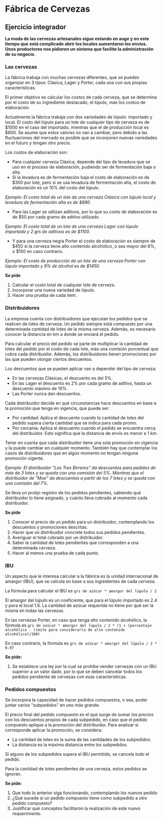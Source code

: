 # Fábrica de Cervezas

## Ejercicio integrador

**La moda de las cervezas artesanales sigue estando en auge y en este tiempo que está complicado abrir los locales aumentaron los envíos. Unos productores nos pidieron un sistema que facilite la administración de su negocio.**

### Las cervezas
La fábrica trabaja con muchas cervezas diferentes, que se pueden organizar en 3 tipos: Clásica, Lager y Porter, cada una con sus propias características. 

El primer objetivo es calcular los costos de cada cerveza, que se determina por el costo de su ingrediente destacado, el lúpulo, más los costos de elaboración. 

Actualmente la fábrica trabaja con dos variedades de lúpulo: importado y local. El costo del lúpulo para un lote de cualquier tipo de cerveza es de $1000 en el caso del importado, mientras que el de producción local es $800. Se asume que estos valores no van a cambiar, pero debido a las fluctuaciones del mercado es posible que se incorporen nuevas variedades en el futuro y tengan otro precio. 

Los costos de elaboración son:
- Para cualquier cerveza Clásica, depende del tipo de levadura que se usó en el proceso de elaboración, pudiendo ser de fermentación baja o alta.
- Si la levadura es de fermentación baja el costo de elaboración es de $300 por lote, pero si se usa levadura de fermentación alta, el costo de elaboración es un 10% del costo del lúpulo.

_Ejemplo: El costo total de un lote de una cerveza Clásica con lúpulo local y levadura de fermentación alta es de $880._

- Para las Lager se utilizan aditivos, por lo que su costo de elaboración es de $50 por cada gramo de aditivo utilizado.

_Ejemplo: El costo total de un lote de una cerveza Lager con lúpulo importado y 2 grs de aditivos es de $1100._

- Y para una cerveza negra Porter el costo de elaboración es siempre de $450 si la cerveza tiene alto contenido alcohólico, o sea mayor del 8%, o $150 en caso contrario.

_Ejemplo: El costo de producción de un lote de una cerveza Porter con lúpulo importado y 9% de alcohol es de $1450._

**Se pide**
1. Calcular el costo total de cualquier lote de cerveza. 
2. Incorporar una nueva variedad de lúpulo.
3. Hacer una prueba de cada ítem.

### Distribuidores
La empresa cuenta con distribuidores que ejecutan los pedidos que se realicen de lotes de cerveza. Un pedido siempre está compuesto por una determinada cantidad de lotes de la misma cerveza. Además, es necesario conocer la distancia en km a donde se enviará el pedido.

Para calcular el precio del pedido se parte de multiplicar la cantidad de lotes del pedido por el costo de cada lote, más una comisión porcentual que cobra cada distribuidor. Además, los distribuidores tienen promociones por las que pueden otorgar ciertos descuentos.

Los descuentos que se pueden aplicar van a depender del tipo de cerveza:
- En las cervezas Clásicas, el descuento es del 5%.
- En las Lager el descuento es 2% por cada gramo de aditivo, hasta un descuento máximo de 10%. 
- Las Porter nunca dan descuentos.

Cada distribuidor decide en qué circunstancias hace descuentos en base a la promoción que tenga en vigencia, que puede ser:
- Por cantidad: Aplica el descuento cuando la cantidad de lotes del pedido supera cierta cantidad que se indica para cada promo.
- Por cercanía: Aplica el descuento cuando el pedido se encuentra cerca del distribuidor. Esto significa que la distancia de envío es menor a 1 km.

Tener en cuenta que cada distribuidor tiene una sola promoción en vigencia y la puede cambiar en cualquier momento. También hay que contemplar los casos de distribuidores que en algún momento no tengan ninguna promoción vigente.

_Ejemplo: El distribuidor "Los Tres Birreros" da descuentos para pedidos de más de 3 lotes y se queda con una comisión del 5%. Mientras que el distribuidor de "Moe" da descuentos a partir de los 7 lotes y se queda con una comisión del 7%._

Se lleva un prolijo registro de los pedidos pendientes, sabiendo qué distribuidor lo tiene asignado, y cuánto lleva cobrado al momento cada distribuidor. 

**Se pide**
1. Conocer el precio de un pedido para un distribuidor, contemplando los descuentos y promociones descritas.
2. Hacer que un distribuidor concrete todos sus pedidos pendientes.
3. Averiguar el total cobrado por un distribuidor.
4. Saber la cantidad de lotes pendientes que corresponden a una determinada cerveza. 
5. Hacer al menos una prueba de cada punto.

### IBU
Un aspecto que le interesa calcular a la fábrica es la unidad internacional de amargor (IBU), que se calcula en base a sus ingredientes de cada cerveza.

La fórmula para calcular el IBU es
`grs de azúcar * amargor del lúpulo / 2`

El amargor del lúpulo es un coeficiente, que para el lúpulo importado es 2.4 y para el local 1.6. La cantidad de azúcar requerida no tiene por qué ser la misma en todas las cervezas. 

En las cervezas Porter, en caso que tenga alto contenido alcohólico, la fórmula es 
`grs de azúcar * amargor del lúpulo / 2 * (1 + (porcentaje alcohólico - límite para considerarla de alto contenido alcohólico)/100)`

En caso contrario, la fórmula es 
`grs de azúcar * amargor del lúpulo / 2 * 0.97` 

**Se pide:**
1. Se establece una ley por la cual se prohíbe vender cervezas con un IBU superior a un valor dado, por lo que se deben cancelar todos los pedidos pendiente de cervezas con esas características.

### Pedidos compuestos
Se incorpora la capacidad de hacer pedidos compuestos, o sea, poder juntar varios "subpedidos" en uno más grande. 

El precio final del pedido compuesto es el que surge de sumar los precios con los descuentos propios de cada subpedido, en caso que el pedido compuesto aplique a la promoción del distribuidor. Para analizar si corresponde aplicar la promoción, se considera:
- La cantidad de lotes es la suma de las cantidades de los subpedidos. 
- La distancia es la máxima distancia entre los subpedidos.

Si alguno de los subpedidos supera el IBU permitido, se cancela todo el pedido.

Para la cantidad de lotes pendientes de una cerveza, estos pedidos se ignoran.

**Se pide:**

1. Que todo lo anterior siga funcionando, contemplando los nuevos pedido
2. ¿Qué sucede si un pedido compuesto tiene como subpedido a otro pedido compuesto?
3. Justificar qué conceptos facilitaron la realización de este nuevo requerimiento.
